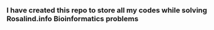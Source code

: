 ### I have created this repo to store all my codes while solving Rosalind.info Bioinformatics problems

